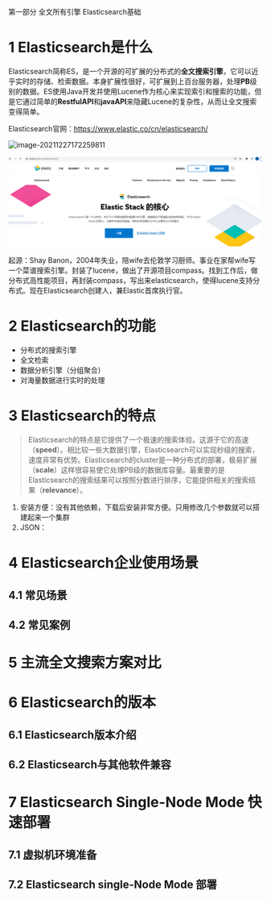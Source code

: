 第一部分 全文所有引擎 Elasticsearch基础

# 1 Elasticsearch是什么

Elasticsearch简称ES，是一个开源的可扩展的分布式的**全文搜索引擎**，它可以近乎实时的存储、检索数据。本身扩展性很好，可扩展到上百台服务器，处理**PB**级别的数据。ES使用Java开发并使用Lucene作为核心来实现索引和搜索的功能，但是它通过简单的**RestfulAPI**和**javaAPI**来隐藏Lucene的复杂性，从而让全文搜索变得简单。

Elasticsearch官网：https://www.elastic.co/cn/elasticsearch/

![image-20211227172259811](assest/image-20211227172259811.png)

![image-20211227171646490](assest/image-20211227171646490.png)

起源：Shay Banon，2004年失业，陪wife去伦敦学习厨师。事业在家帮wife写一个菜谱搜索引擎。封装了lucene，做出了开源项目compass。找到工作后，做分布式高性能项目，再封装compass，写出来elasticsearch，使得lucene支持分布式。现在Elasticsearch创建人，兼Elastic首席执行官。

# 2 Elasticsearch的功能

- 分布式的搜索引擎
- 全文检索
- 数据分析引擎（分组聚合）
- 对海量数据进行实时的处理

# 3 Elasticsearch的特点

> Elasticsearch的特点是它提供了一个极速的搜索体验。这源于它的高速（**speed**）。相比较一些大数据引擎，Elasticsearch可以实现秒级的搜索，速度非常有优势。Elasticsearch的cluster是一种分布式的部署，极易扩展（**scale**）这样很容易使它处理PB级的数据库容量。最重要的是Elasticsearch的搜索结果可以按照分数进行排序，它能提供相关的搜索结果（**relevance**）。

1. 安装方便：没有其他依赖，下载后安装非常方便。只用修改几个参数就可以搭建起来一个集群
2. JSON：

# 4 Elasticsearch企业使用场景

## 4.1 常见场景

## 4.2 常见案例

# 5 主流全文搜索方案对比

# 6 Elasticsearch的版本

## 6.1 Elasticsearch版本介绍

## 6.2 Elasticsearch与其他软件兼容

# 7 Elasticsearch Single-Node Mode 快速部署

## 7.1 虚拟机环境准备

## 7.2 Elasticsearch single-Node Mode 部署
